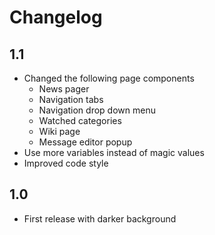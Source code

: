 # Changelog

## 1.1

* Changed the following page components
    * News pager
    * Navigation tabs
    * Navigation drop down menu
    * Watched categories
    * Wiki page
    * Message editor popup
* Use more variables instead of magic values
* Improved code style

## 1.0

* First release with darker background
